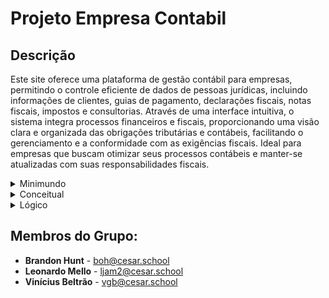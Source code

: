 # Projeto Empresa Contabil
## Descrição
Este site oferece uma plataforma de gestão contábil para empresas, permitindo o controle eficiente de dados de pessoas jurídicas, incluindo informações de clientes, guias de pagamento, declarações fiscais, notas fiscais, impostos e consultorias. Através de uma interface intuitiva, o sistema integra processos financeiros e fiscais, proporcionando uma visão clara e organizada das obrigações tributárias e contábeis, facilitando o gerenciamento e a conformidade com as exigências fiscais. Ideal para empresas que buscam otimizar seus processos contábeis e manter-se atualizadas com suas responsabilidades fiscais.

<details>
  <summary>Minimundo</summary>
O sistema foi desenvolvido para gerenciar as atividades fiscais e contábeis de empresas clientes de um escritório de contabilidade. O foco é exclusivamente em pessoas jurídicas, com o objetivo de otimizar a gestão das obrigações fiscais e contábeis, desde a emissão de notas fiscais até a apuração de impostos e o envio de declarações fiscais.

Cadastro de Empresa
Uma empresa cliente é cadastrada no sistema com o seu CNPJ, razão social, endereço, telefone e email. Além disso, a empresa é enquadrada em um regime tributário específico, como Simples Nacional, Lucro Presumido ou Lucro Real, que será usado para calcular os impostos devidos.

Emissão de Notas Fiscais
As notas fiscais de entrada e saída são registradas no sistema. Cada nota fiscal inclui o número da nota, data de emissão, valor total, tipo (entrada ou saída) e descrição. Estas notas são essenciais para a geração de lançamentos contábeis e para a apuração dos impostos devidos pela empresa.

Lançamentos Contábeis
A cada nota fiscal emitida, o sistema gera lançamentos contábeis para registrar as movimentações financeiras da empresa, como receitas e despesas. Esses lançamentos são usados para calcular os impostos e determinar os valores a serem pagos.

Apuração de Impostos
Com base nos lançamentos contábeis e nas notas fiscais, o sistema realiza a apuração dos impostos devidos pela empresa. A apuração considera os impostos como ISS, ICMS, PIS, COFINS, IRPJ e CSLL, e aplica as alíquotas e bases de cálculo conforme o regime tributário da empresa.

Guias de Pagamento
Após a apuração, o sistema emite guias de pagamento para cada imposto devido. As guias contêm informações como o número da guia, data de emissão, data de vencimento, valor a pagar e o status de pagamento (pago ou pendente). Essas guias são essenciais para garantir que a empresa cumpra suas obrigações fiscais em tempo hábil.

Declarações Fiscais
Além das guias de pagamento, o sistema auxilia na elaboração e envio de declarações fiscais como DCTF, SPED Fiscal, ECF e EFD. Cada declaração possui informações sobre o tipo de declaração, período de referência, data de envio e situação (enviada ou pendente). Essas declarações são essenciais para manter a empresa em conformidade com as autoridades fiscais.

Consultorias e Planejamento Tributário
O sistema oferece também funcionalidades para planejamento tributário. Com isso, o contador pode avaliar qual regime tributário (Simples Nacional, Lucro Presumido ou Lucro Real) é mais vantajoso para a empresa, além de identificar oportunidades de economia fiscal. As atividades de planejamento tributário são registradas como consultorias, que incluem o tipo de consultoria, data e uma descrição.

Segurança e Conformidade
O sistema garante a segurança dos dados e a conformidade legal com as legislações fiscais vigentes. Ele implementa controles de acesso para proteger os dados e garantir que apenas usuários autorizados possam acessar informações sensíveis. Além disso, o sistema está sempre atualizado para refletir as últimas mudanças nas regras fiscais e tributárias.
</details>

<details>
  <summary>Conceitual</summary>
![Projeto-BD](https://github.com/user-attachments/assets/e071e89c-c99c-4224-bc87-e6bf227e334d)
</details>

<details>
  <summary>Lógico</summary>
![Logico_1](https://github.com/user-attachments/assets/aca2748a-f8a2-46c0-8fa7-1f1f8adfd11a)
</details>

## Membros do Grupo:
- **Brandon Hunt** - [boh@cesar.school](mailto:boh@cesar.school)
- **Leonardo Mello** - [ljam2@cesar.school](mailto:ljam2@cesar.school)
- **Vinícius Beltrão** - [vgb@cesar.school](mailto:vgb@cesar.school)
